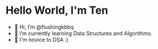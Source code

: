 # Hello World, I'm Ten

- 👋 Hi, I’m @flushingkbbq
- 🌱 I’m currently learning Data Structures and Algorithms.
- 👶 I'm novice to DSA :)

<!---
flushingkbbq/flushingkbbq is a ✨ special ✨ repository because its `README.md` (this file) appears on your GitHub profile.
You can click the Preview link to take a look at your changes.
--->
